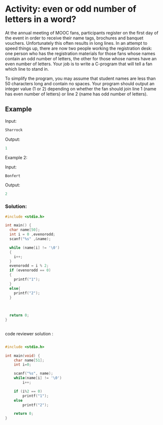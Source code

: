 # Activity: even or odd number of letters in a word?
At the annual meeting of MOOC fans, participants register on the first day of the event in order to receive their name tags, brochures and banquet vouchers. Unfortunately this often results in long lines. In an attempt to speed things up, there are now two people working the registration desk: one person who has the registration materials for those fans whose names contain an odd number of letters, the other for those whose names have an even number of letters. Your job is to write a C-program that will tell a fan which line to stand in.

To simplify the program, you may assume that student names are less than 50 characters long and contain no spaces. Your program should output an integer value (1 or 2) depending on whether the fan should join line 1 (name has even number of letters) or line 2 (name has odd number of letters).

## Example



Input:
```c
Sharrock
```
Output: 
```c
1
```
Example 2:

Input:
```c
Bonfert
```
Output: 
```c
2
```
<!-- Example 3:
```c
100

```
output:

```c
6
``` -->

### Solution:
```c
#include <stdio.h>

int main() {
  char name[50];
  int i = 0 ,evenorodd;
  scanf("%s" ,&name);

  while (name[i] != '\0')
  {
    i++;
  }
  evenorodd = i % 2;
  if (evenorodd == 0)
  {
    printf("1");
  }
  else{
    printf("2");
  }
  
  

  return 0;
}
    
```

code reviewer solution :
```c

#include <stdio.h>

int main(void) {
    char name[51];
    int i=0;

    scanf("%s", name);
    while(name[i] != '\0')
        i++;

    if (i%2 == 0) 
        printf("1");
    else 
        printf("2");

    return 0;
}

```
